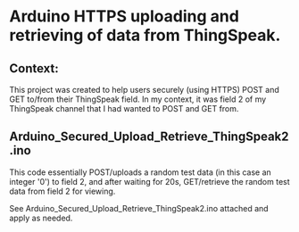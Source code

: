 # Arduino HTTPS uploading and retrieving of data from ThingSpeak. #

## Context: ##
This project was created to help users securely (using HTTPS) POST and GET to/from their ThingSpeak field. 
In my context, it was field 2 of my ThingSpeak channel that I had wanted to POST and GET from.

## Arduino_Secured_Upload_Retrieve_ThingSpeak2.ino ##
This code essentially POST/uploads a random test data (in this case an integer '0') to field 2, and after waiting for 20s, GET/retrieve the random test data from field 2 for viewing.

See Arduino_Secured_Upload_Retrieve_ThingSpeak2.ino attached and apply as needed.
